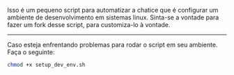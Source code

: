 Isso é um pequeno script para automatizar a chatice que é configurar um ambiente de desenvolvimento em sistemas linux. Sinta-se a vontade para fazer um fork desse script, para customiza-lo à vontade.

<hr>

Caso esteja enfrentando problemas para rodar o script em seu ambiente. Faça o seguinte:

```bash
chmod +x setup_dev_env.sh
```
